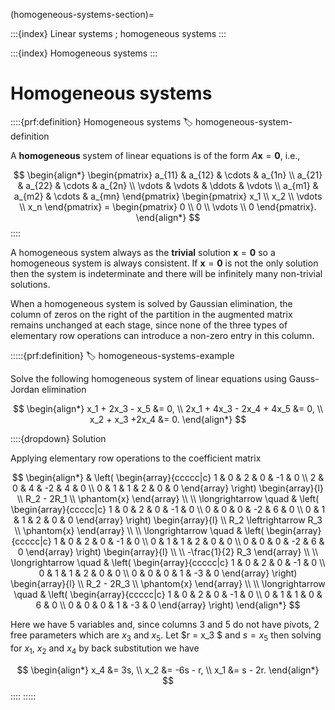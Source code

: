 (homogeneous-systems-section)=

:::{index} Linear systems ; homogeneous systems
:::

:::{index} Homogeneous systems
:::

# Homogeneous systems

::::{prf:definition} Homogeneous systems
:label: homogeneous-system-definition

A **homogeneous** system of linear equations is of the form $A\mathbf{x} = \mathbf{0}$, i.e.,

$$ \begin{align*}
    \begin{pmatrix}
        a_{11} & a_{12} & \cdots & a_{1n} \\
        a_{21} & a_{22} & \cdots & a_{2n} \\
        \vdots & \vdots & \ddots & \vdots \\
        a_{m1} & a_{m2} & \cdots & a_{mn}
    \end{pmatrix}
    \begin{pmatrix} x_1 \\ x_2 \\ \vdots \\ x_n \end{pmatrix} = 
    \begin{pmatrix} 0 \\ 0 \\ \vdots \\ 0 \end{pmatrix}.
\end{align*} $$
::::

A homogeneous system always as the **trivial** solution $\mathbf{x} = \mathbf{0}$ so a homogeneous system is always consistent. If $\mathbf{x} = \mathbf{0}$ is not the only solution then the system is indeterminate and there will be infinitely many non-trivial solutions.

When a homogeneous system is solved by Gaussian elimination, the column of zeros on the right of the partition in the augmented matrix remains unchanged at each stage, since none of the three types of elementary row operations can introduce a non-zero entry in this column.

:::::{prf:definition}
:label: homogeneous-systems-example

Solve the following homogeneous system of linear equations using Gauss-Jordan elimination

$$ \begin{align*}
    x_1 + 2x_3 - x_5 &= 0, \\
    2x_1 + 4x_3 - 2x_4 + 4x_5 &= 0, \\
    x_2 + x_3 +2x_4 &= 0.
\end{align*} $$

::::{dropdown} Solution

Applying elementary row operations to the coefficient matrix

$$ \begin{align*}
    & \left( \begin{array}{ccccc|c}
        1 & 0 & 2 & 0 & -1 & 0 \\
        2 & 0 & 4 & -2 & 4 & 0 \\
        0 & 1 & 1 & 2 & 0 & 0
    \end{array} \right)
    \begin{array}{l} \\ R_2 - 2R_1 \\ \phantom{x} \end{array} \\ \\
    \longrightarrow \quad &
    \left( \begin{array}{ccccc|c}
        1 & 0 & 2 & 0 & -1 & 0 \\
        0 & 0 & 0 & -2 & 6 & 0 \\
        0 & 1 & 1 & 2 & 0 & 0
    \end{array} \right)
    \begin{array}{l} \\ R_2 \leftrightarrow R_3 \\ \phantom{x} \end{array} \\ \\
    \longrightarrow \quad &
    \left( \begin{array}{ccccc|c}
        1 & 0 & 2 & 0 & -1 & 0 \\
        0 & 1 & 1 & 2 & 0 & 0 \\
        0 & 0 & 0 & -2 & 6 & 0
    \end{array} \right)
    \begin{array}{l} \\ \\ -\frac{1}{2} R_3 \end{array} \\ \\
    \longrightarrow \quad &
    \left( \begin{array}{ccccc|c}
        1 & 0 & 2 & 0 & -1 & 0 \\
        0 & 1 & 1 & 2 & 0 & 0 \\
        0 & 0 & 0 & 1 & -3 & 0
    \end{array} \right)
    \begin{array}{l} \\ R_2 - 2R_3 \\ \phantom{x} \end{array} \\ \\
    \longrightarrow \quad &
    \left( \begin{array}{ccccc|c}
        1 & 0 & 2 & 0 & -1 & 0 \\
        0 & 1 & 1 & 0 & 6 & 0 \\
        0 & 0 & 0 & 1 & -3 & 0
    \end{array} \right)
\end{align*} $$

Here we have 5 variables and, since columns 3 and 5 do not have pivots, 2 free parameters which are $x_3$ and $x_5$. Let $r = x_3 $ and $s = x_5$ then solving for $x_1$, $x_2$ and $x_4$ by back substitution we have

$$ \begin{align*}
    x_4 &= 3s, \\
    x_2 &= -6s - r, \\
    x_1 &= s - 2r.
\end{align*} $$
::::
:::::
